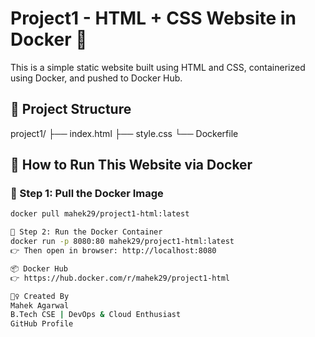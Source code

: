 # Project1 - HTML + CSS Website in Docker 🐳

This is a simple static website built using HTML and CSS, containerized using Docker, and pushed to Docker Hub.

## 📁 Project Structure

project1/
├── index.html
├── style.css
└── Dockerfile


## 🚀 How to Run This Website via Docker

### 🧱 Step 1: Pull the Docker Image

```bash
docker pull mahek29/project1-html:latest

🧪 Step 2: Run the Docker Container
docker run -p 8080:80 mahek29/project1-html:latest
👉 Then open in browser: http://localhost:8080

📦 Docker Hub
👉 https://hub.docker.com/r/mahek29/project1-html

🙋‍♀️ Created By
Mahek Agarwal
B.Tech CSE | DevOps & Cloud Enthusiast
GitHub Profile





